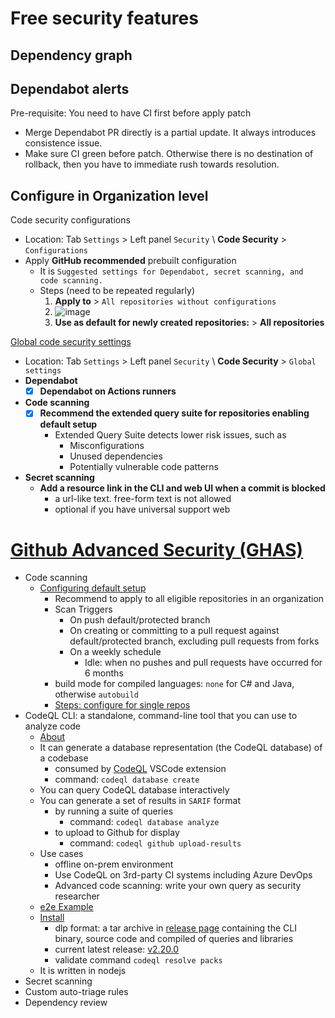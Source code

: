 # Free security features
## Dependency graph
## Dependabot alerts
Pre-requisite: You need to have CI first before apply patch
- Merge Dependabot PR directly is a partial update. It always introduces consistence issue.
- Make sure CI green before patch. Otherwise there is no destination of rollback, then you have to immediate rush towards resolution.

## Configure in Organization level
Code security configurations
- Location: Tab `Settings` > Left panel `Security` \ **Code Security** > `Configurations`
- Apply **GitHub recommended** prebuilt configuration
  - It is `Suggested settings for Dependabot, secret scanning, and code scanning.`
  - Steps (need to be repeated regularly)
    1. **Apply to** > `All repositories without configurations`
    2. ![image](https://github.com/user-attachments/assets/743c1341-bfce-47aa-a936-d4b7f02507e9)
    3. **Use as default for newly created repositories:** > **All repositories**

[Global code security settings](https://github.com/organizations/pbank-test/settings/security_analysis)
- Location: Tab `Settings` > Left panel `Security` \ **Code Security** > `Global settings`
- **Dependabot**
  - [x] **Dependabot on Actions runners**
- **Code scanning**
  - [x] **Recommend the extended query suite for repositories enabling default setup**
    - Extended Query Suite detects lower risk issues, such as
      - Misconfigurations
      - Unused dependencies
      - Potentially vulnerable code patterns
- **Secret scanning**
  - **Add a resource link in the CLI and web UI when a commit is blocked**
    - a url-like text. free-form text is not allowed
    - optional if you have universal support web


# [Github Advanced Security (GHAS)](https://docs.github.com/en/get-started/learning-about-github/about-github-advanced-security)
- Code scanning
  - [Configuring default setup](https://docs.github.com/en/code-security/code-scanning/enabling-code-scanning/configuring-default-setup-for-code-scanning)
    - Recommend to apply to all eligible repositories in an organization
    - Scan Triggers
      - On push default/protected branch
      - On creating or committing to a pull request against default/protected branch, excluding pull requests from forks
      - On a weekly schedule
        - Idle: when no pushes and pull requests have occurred for 6 months
    - build mode for compiled languages: `none` for C# and Java, otherwise `autobuild`
    - [Steps: configure for single repos](https://docs.github.com/en/code-security/code-scanning/enabling-code-scanning/configuring-default-setup-for-code-scanning#configuring-default-setup-for-a-repository)
- CodeQL CLI: a standalone, command-line tool that you can use to analyze code
  - [About](https://docs.github.com/en/code-security/codeql-cli/getting-started-with-the-codeql-cli/about-the-codeql-cli)
  - It can generate a database representation (the CodeQL database) of a codebase
    - consumed by [CodeQL](https://marketplace.visualstudio.com/items?itemName=GitHub.vscode-codeql) VSCode extension
    - command: `codeql database create`
  - You can query CodeQL database interactively
  - You can generate a set of results in `SARIF` format
    - by running a suite of queries
      - command: `codeql database analyze`
    - to upload to Github for display
      - command: `codeql github upload-results`
  - Use cases
    - offline on-prem environment
    - Use CodeQL on 3rd-party CI systems including Azure DevOps
    - Advanced code scanning: write your own query as security researcher
  - [e2e Example](https://docs.github.com/en/code-security/codeql-cli/getting-started-with-the-codeql-cli/about-the-codeql-cli#example-ci-configuration-for-codeql-analysis)
  - [Install](https://docs.github.com/en/code-security/codeql-cli/getting-started-with-the-codeql-cli/setting-up-the-codeql-cli)
    - dlp format: a tar archive in [release page](https://github.com/github/codeql-action/releases) containing the CLI binary, source code and compiled of queries and libraries
    - current latest release: [v2.20.0](https://github.com/github/codeql-action/releases/tag/codeql-bundle-v2.20.0)
    - validate command `codeql resolve packs`
  - It is written in nodejs
- Secret scanning
- Custom auto-triage rules
- Dependency review 
